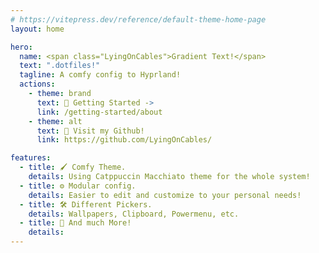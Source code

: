 ```yaml
---
# https://vitepress.dev/reference/default-theme-home-page
layout: home

hero:
  name: <span class="LyingOnCables">Gradient Text!</span>
  text: ".dotfiles!"
  tagline: A comfy config to Hyprland!
  actions:
    - theme: brand
      text: 🏡 Getting Started ->
      link: /getting-started/about
    - theme: alt
      text: 🐙 Visit my Github!
      link: https://github.com/LyingOnCables/

features:
  - title: 🖌️ Comfy Theme.
    details: Using Catppuccin Macchiato theme for the whole system!
  - title: ⚙️ Modular config.
    details: Easier to edit and customize to your personal needs!
  - title: 🛠️ Different Pickers.
    details: Wallpapers, Clipboard, Powermenu, etc.
  - title: 👀 And much More!
    details:
---
```

